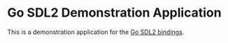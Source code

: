 # Go SDL2 Demonstration Application

This is a demonstration application for the [Go SDL2 bindings](https://github.com/veandco/go-sdl2).
